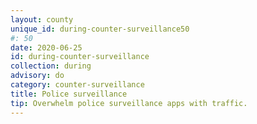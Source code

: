 ```yaml
---
layout: county 
unique_id: during-counter-surveillance50
#: 50
date: 2020-06-25
id: during-counter-surveillance
collection: during
advisory: do
category: counter-surveillance
title: Police surveillance
tip: Overwhelm police surveillance apps with traffic.
---
```


